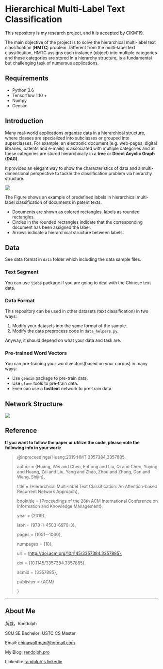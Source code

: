 # Hierarchical Multi-Label Text Classification

This repository is my research project, and it is accepted by CIKM'19.

The main objective of the project is to solve the hierarchical multi-label text classification (**HMTC**) problem. Different from the multi-label text classification, HMTC assigns each instance (object) into multiple categories and these categories are stored in a hierarchy structure, is a fundamental but challenging task of numerous applications.

## Requirements

- Python 3.6
- Tensorflow 1.10 +
- Numpy
- Gensim

## Introduction

Many real-world applications organize data in a hierarchical structure, where classes are specialized into subclasses or grouped into superclasses. For example, an electronic document (e.g. web-pages, digital libraries, patents and e-mails) is associated with multiple categories and all these categories are stored hierarchically in a **tree** or **Direct Acyclic Graph (DAG)**. 

It provides an elegant way to show the characteristics of data and a multi-dimensional perspective to tackle the classification problem via hierarchy structure. 

![](https://farm8.staticflickr.com/7806/31717892987_e2e851eaaf_o.png)

The Figure shows an example of predefined labels in hierarchical multi-label classification of documents in patent texts. 

- Documents are shown as colored rectangles, labels as rounded rectangles. 
- Circles in the rounded rectangles indicate that the corresponding document has been assigned the label. 
- Arrows indicate a hierarchical structure between labels.

## Data

See data format in `data` folder which including the data sample files.

### Text Segment

You can use `jieba` package if you are going to deal with the Chinese text data.

### Data Format

This repository can be used in other datasets (text classification) in two ways:
1. Modify your datasets into the same format of the sample.
2. Modify the data preprocess code in `data_helpers.py`.

Anyway, it should depend on what your data and task are.

### Pre-trained Word Vectors

You can pre-training your word vectors(based on your corpus) in many ways:
- Use `gensim` package to pre-train data.
- Use `glove` tools to pre-train data.
- Even can use a **fasttext** network to pre-train data.

## Network Structure

![](https://live.staticflickr.com/65535/48647692206_2e5e6e7f13_o.png)

## Reference

**If you want to follow the paper or utilize the code, please note the following info in your work:** 

> @inproceedings{Huang:2019:HMT:3357384.3357885,
>
> author = {Huang, Wei and Chen, Enhong and Liu, Qi and Chen, Yuying and Huang, Zai and Liu, Yang and Zhao, Zhou and Zhang, Dan and Wang, Shijin},
>
> title = {Hierarchical Multi-label Text Classification: An Attention-based Recurrent Network Approach},
>
> booktitle = {Proceedings of the 28th ACM International Conference on Information and Knowledge Management},
>
> year = {2019},
>
> isbn = {978-1-4503-6976-3},
>
> pages = {1051--1060},
>
> numpages = {10},
>
> url = {http://doi.acm.org/10.1145/3357384.3357885},
>
> doi = {10.1145/3357384.3357885},
>
> acmid = {3357885},
>
> publisher = {ACM}
>
> } 

---

## About Me

黄威，Randolph

SCU SE Bachelor; USTC CS Master

Email: chinawolfman@hotmail.com

My Blog: [randolph.pro](http://randolph.pro)

LinkedIn: [randolph's linkedin](https://www.linkedin.com/in/randolph-%E9%BB%84%E5%A8%81/)
